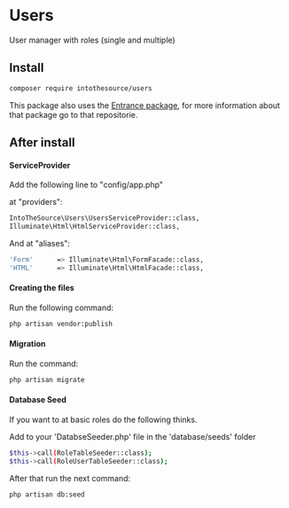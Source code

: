 # Users
User manager with roles (single and multiple)

## Install
```bash
composer require intothesource/users
```

This package also uses the [Entrance package](https://github.com/intothesource/entrance), for more information about that package go to that repositorie.

## After install

#### ServiceProvider
Add the following line to "config/app.php"

at "providers":

```bash
IntoTheSource\Users\UsersServiceProvider::class,
Illuminate\Html\HtmlServiceProvider::class,
```

And at "aliases":

```bash
'Form'      => Illuminate\Html\FormFacade::class,
'HTML'      => Illuminate\Html\HtmlFacade::class,
```

#### Creating the files
Run the following command:

```bash
php artisan vendor:publish
```

#### Migration

Run the command: 
```bash
php artisan migrate
```

#### Database Seed

If you want to at basic roles do the following thinks.

Add to your 'DatabseSeeder.php' file in the 'database/seeds' folder
```bash
$this->call(RoleTableSeeder::class);
$this->call(RoleUserTableSeeder::class);
```

After that run the next command:
```bash
php artisan db:seed
```
